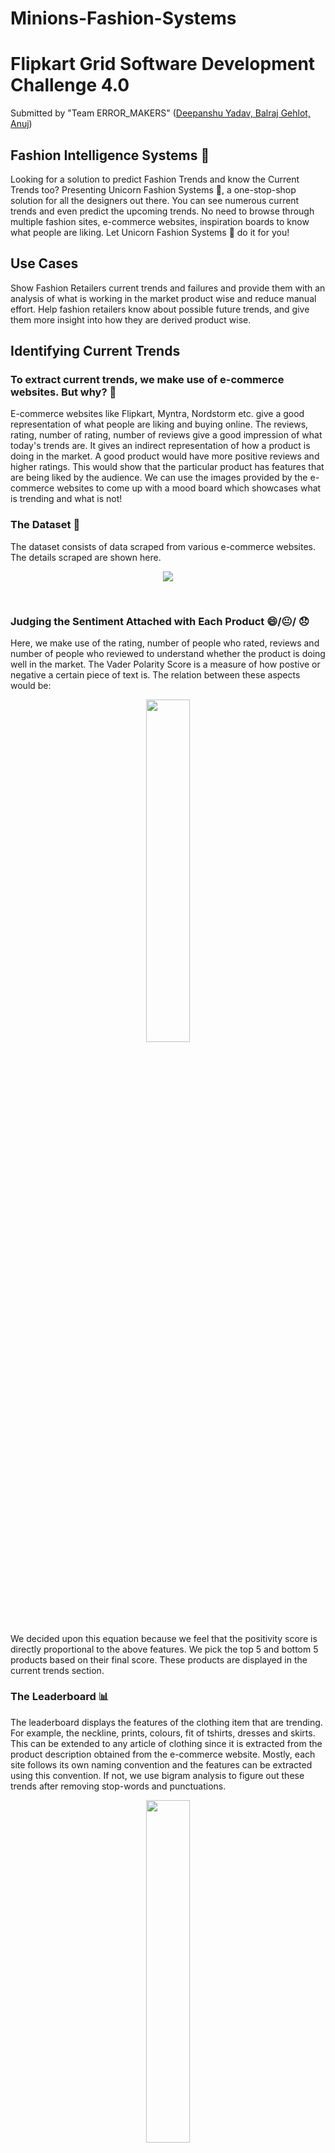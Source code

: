 # Minions-Fashion-Systems
# Flipkart Grid Software Development Challenge 4.0
Submitted by "Team ERROR_MAKERS" (<a href="https://github.com/deepanshuyadav2001">Deepanshu Yadav,</a><a href="https://github.com"> Balraj Gehlot,</a><a href="https://github.com"> Anuj</a>)
## Fashion Intelligence Systems :tshirt:
Looking for a solution to predict Fashion Trends and know the Current Trends too? Presenting Unicorn Fashion Systems :unicorn:, a one-stop-shop solution for all the designers out there. You can see numerous current trends and even predict the upcoming trends. No need to browse through multiple fashion sites, e-commerce websites, inspiration boards to know what people are liking. Let Unicorn Fashion Systems :unicorn: do it for you!

## Use Cases
Show Fashion Retailers current trends and failures and provide them with an analysis of what is working in the market product wise and reduce manual effort. Help fashion retailers know about possible future trends, and give them more insight into how they are derived product wise.
  
## Identifying Current Trends
### To extract current trends, we make use of e-commerce websites. But why? :iphone:
E-commerce websites like Flipkart, Myntra, Nordstorm etc. give a good representation of what people are liking and buying online. The reviews, rating, number of rating, number of reviews give a good impression of what today's trends are. It gives an indirect representation of how a product is doing in the market. A good product would have more positive reviews and higher ratings. This would show that the particular product has features that are being liked by the audience. We can use the images provided by the e-commerce websites to come up with a mood board which showcases what is trending and what is not!

### The Dataset  :page_facing_up:
The dataset consists of data scraped from various e-commerce websites. The details scraped are shown here. 
<br>
  <p align="center"><img src="https://github.com/deepanshuyadav2001/Minions-Fashion-Systems/blob/master/images/dataset.PNG"></p><br>
  

### Judging the Sentiment Attached with Each Product :smile:/:neutral_face:/ :disappointed:
Here, we make use of the rating, number of people who rated, reviews and number of people who reviewed to understand whether the product is doing well in the market. The Vader Polarity Score <MIT link> is a measure of how postive or negative a certain piece of text is. The relation between these aspects would be:<br>
  <p align="center"><img src="https://github.com/deepanshuyadav2001/Minions-Fashion-Systems/blob/master/images/3.PNG" width=37.5%></p><br>
We decided upon this equation because we feel that the positivity score is directly proportional to the above features. We pick the top 5 and bottom 5 products based on their final score. These products are displayed in the current trends section.
  
### The Leaderboard :bar_chart:
The leaderboard displays the features of the clothing item that are trending. For example, the neckline, prints, colours, fit of tshirts, dresses and skirts. This can be extended to any article of clothing since it is extracted from the product description obtained from the e-commerce website.
Mostly, each site follows its own naming convention and the features can be extracted using this convention. If not, we use bigram analysis to figure out these trends after removing stop-words and punctuations. 
<br><p align="center"><img src="https://github.com/deepanshuyadav2001/Minions-Fashion-Systems/blob/master/images/4.png" width=37.5%></p><br>
 

  
### Concepts and Tech Stack Used :computer:
The concepts and tech stack used here are: 
- Web scraping (Python)
- Natural Language Processing (Python)<br>
  a. Sentiment Analysis<br>
  b. Bigram Analysis
- Data Visualizations (Flask APIs, d3.js)
<br><p align="center"><img src="https://github.com/deepanshuyadav2001/Minions-Fashion-Systems/blob/master/images/1.png" width=37.5%></p><br>

### The Modules :beginner:
Identifying current trends is based on the following pipeline:<br>
- <b>Scraping Reviews, Ratings and Images</b><br>
We used BeautifulSoup to extract links from the specific category's page. After that, features such as brands, item descriptions, ratings and reviews were extracted from each of the extracted URLs.</br>
<b>a. Input: </b> Input: URL for the required category from any e-commerce website.</br>
<b>b. Output: </b> A csv file with the extracted details. </br>
	 -tshirt-flipkart-final-final.csv </br>
	 -dress-flipkart-final-final.csv </br>
	 -skirt-flipkart-final-final.csv </br>
<b>   c. Code: </b> Review-scrape.py 

- <b>Scoring Products</b><br>
The Vader Polarity Score was used to measure the sentiment of buyers towards the given product. After that, the final score was calculated using the Vader Score and the average rating of a particular product.</br>
<b> a. Input: </b> The CSV files from the previous module</br>
	-tshirt-flipkart-final-final.csv </br>
	-dress-flipkart-final-final.csv </br>
	-skirt-flipkart-final-final.csv </br>
<b> b. Output: </b> CSV files with the each product and its final score.</br>
	 -tshirts_csv_final.csv </br>
	 -dress_csv_final.csv </br>
	 -skirt_csv_final.csv  </br>
<b> c. Code: </b> 
	 -tshirts_current_trends.ipynb </br>
	 -dresses_current_trends.ipynb </br>
	 -skirts_current_trends.ipynb </br>

- <b>Ranking Products</b><br>
This module utilizes Bigram Analysis to rank products. From the description of the products, we removed stopwords (such as Tshirt, Men's, etc). After creating a list of bigrams, they are ranked according to their frequency. After that, we collect the top five and bottom five bigrams.
<br/> For tshirts, we took into account the neck pattern, colour and print.</br>
 <b> a. Input: </b> The CSV files with the each product and its final score.</br>
	-tshirts_csv_final.csv </br>
	 -dress_csv_final.csv </br>
	 -skirt_csv_final.csv </br>
<b> b. Output: </b> CSV files with the top and bottom five products and their IDs.</br>
	 -tshirts/colour_top_bottom.csv </br>
	 -tshirts/neck_top_bottom.csv </br>
	 -tshirts/print_top_bottom.csv </br>
	 -dresses/top_bottom.csv </br>
	 -skirts/top_bottom.csv 	  </br>
<b> c. Code: </b>
	 -tshirts_current_trends.ipynb </br>
	 -dresses_current_trends.ipynb </br>
	 -skirts_current_trends.ipynb </br>

- <b>Currently Trending Leaderboard</b><br>
After extracting the rows in which the top and bottom bigrams appear in, we create a CSV file with the bigram, the ratings of all the products in which the bigram occurs, the bigram itself and the count of each of these.</br>
<b> a. Input: </b> CSV files with the top and bottom five products and their IDs.</br>
	 -tshirts/colour_top_bottom.csv </br>
	 -tshirts/neck_top_bottom.csv </br>
	 -tshirts/print_top_bottom.csv </br>
	 -dresses/top_bottom.csv </br>
	 -skirts/top_bottom.csv </br>
<b> b. Output: </b> The data required for the leaderboard.</br>
	 -tshirt_colour_top_bottom.csv </br>
	 -tshirt_neck_top_bottom.csv </br>
	 -tshirt_print_top_bottom.csv </br>
	 -dress_top_bottom.csv </br>
	 -skirt_top_bottom.csv </br>
<b> c. Code: </b> 
	 -tshirts_graph.py </br>
	 -dress_graph.py </br>
	 -skirts_graph.py 

- <b>Current Trends UI</b><br>
The top and bottom five products are displayed. An interactive bar graph representing the top and bottom five bigrams and their rating is there as well.</br>
<b> a. Input: </b> The data required for the leaderboard.</br>
	 -tshirt_colour_top_bottom.csv </br>
	 -tshirt_neck_top_bottom.csv </br>
	 -tshirt_print_top_bottom.csv </br>
	 -dress_top_bottom.csv </br>
	 -skirt_top_bottom.csv </br>
<b> b. Output: </b> HTML site using a local host </br>
<b> c. Code: </b> MainUI.py </br>
 	 To run it, follow the instructions given <a href="https://timmyreilly.azurewebsites.net/python-flask-windows-development-environment-setup/">here</a> to set up a virtual environment for Flask. Then execute your code using 'python3 MainUI.py' and navigate to your local host address (127.0.0.1:5000). Also, please ensure that you have a stable internet connection as the data visualizations require the source code from the D3.js website.


## Predicting Future Trends
### The Dataset :page_facing_up:
Future trends are guided by what celebrities wear, what is shown in high-end magazines like Vogue and what is being shown in fashion blogs like Fashion Vignette. The trends guided by celebrities can be obtained using their Instagram<image> handles and similarly, scraping blogs and online magazines. We believe that celebrities have the power to influence the fashion trends of the future. <example> We scrape only images of these sources and use them to predict the future trends.

### Deep Learning :snake:
We make use of the Convolutional Neural Networks (CNNs) to extract the different clothing items worn by the person in the image. We then split it into its categories accordingly. After that, we use Generative Adversial Networks (GANs) to envision the future trends in that category. We also use the Deep Dream Model to make inspiration boards for future trends. 

### Concepts and Tech Stack Used :computer:
The concepts and tech stack used here are: 
- Web scraping (Python)
- Convolutional Neural Networks (CNNs)
- Generative Adversial Networks (GANs)
- Trendifying Model (based on DeepDream)
<br><p align="center"><img src="https://github.com/deepanshuyadav2001/Minions-Fashion-Systems/blob/master/images/Future%20trends.png" width=37.5% align="center"></p><br>
### The Modules :beginner:
Predicting future trends is based on the following pipeline:
- <b> Webscraper-1 </b>: 
A huge majority of future trends are adopted from what clothing items celebrities endorse. We implemented an instagram scraping module in python to get the latest brand endorsements by instagram influencers to use as input for our Trendifying Model stage later on.<br>
 <b>  a. Input: </b>   List of instagram profiles to scrape from <br>
 <b>  b. Output: </b>  Recent fashion endorsment images from user profiles <br>
 
 
- <b> Webscraper-2 </b>: 
We also implemented a google images scraper to scrape images from the internet according to a given query to generate a dataset to train our CNN Classifier. <br>
 <b> a. Input: </b> list of queris of images to scrape <br>
 <b> b. Output: </b> Images <br>
 <b> c. Code:</b> Minions-Fashion-Systems/tree/master/FutureTrends/GoogleImagesScraper/scrapeImages.py <br>
  
- <b> CNNs:</b><br>
A Convolutional Neural Network is used here to identify the category to which the given article of clothing belongs to. To train this, we used the Myntra Dataset which consisted of nearly 44,500 images to train, validate and test our model. After generating features for the dataset, we saved the data to a NumPy binary file (the .npy files can be downloaded from our google drive link). We used a VGG16 model for transfer learning and obtained an accuracy of 86% on our test dataset. <br>
<b> a. Input: </b>  Myntra Dataset , numpy files and test images from the user. A feature has been included to aid in adding any dataset of clothing.  <br>
<b>  b. Output: </b> Category of the test images. <br>
<b>  c. Code: </b> CNN_clasifier/cnnClassifier.py <br>

- <b> GANS: </b><br>
Generative Adversial Networks consist of 2 neural network models: the generator and the discriminator. The Fashion GAN we implemented learns from a dataset of trendy images (tshirts, skirts and dresses) and generates its own image with a minimum discriminator loss of 0.084. The Generator and the discriminator is made of 7 layers and 6 layers with a leaky RELU activation to avoid the vanishing gradient descent problem. <br>
 <b> a. Input: </b>  Subset of Myntra Dataset: Tshirts (500), Dresses (434), Skirts (128) to train <br>
<b>  b. Output: </b> Images generated by the model as a prediction of future trends (Present in static/img/{dress_images, skirt_images, tshirt_images} <br>
<b>  c. Code: </b>   FutureTrends/fashion_gan.py which uses numpy files for training dataset (resized from original dataset). Numpy Files are present in FutureTrends folder <br>

- <b>Trendifying Model</b>:
The Trendifying Model creates the inspiration board.GANs, though quite accurate and state of the art, are constrained due to the heavy computation power required and large dataset requirements. To get a closer look into how a neural network looks at a dataset of trendy images, we adopted the DeepDream model to trendify certain images. The DeepDream concept increases activations of certain layers so that it exemplifies the features that the certain layer uses to calculate outputs. We adopted the pretrained VGG16 image classifier for this purpose and chose the layer that we thought influenced trend the most by experimentation. <br>
 <b> a. Input:</b> An image which depicts a future trend. <br>
 <b> b. Output:</b> A trendified image <br>
 <b> c. Code:</b> FutureTrends/Trendified.py (Pls change the address of the image you want to use in the code before running)<br>
